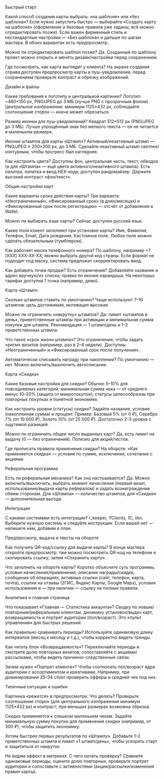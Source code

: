 Быстрый старт

Какой способ создания карты выбрать: «на шаблоне» или «без шаблона»?
Если нужно запустить быстро — выбирайте «Создать карту на шаблоне» (оформление и базовые правила уже заданы, всё можно отредактировать позже). Если важен фирменный стиль и нестандартные настройки — «Без шаблона» и дальше по шагам мастера. В обоих вариантах есть предпросмотр.

Можно ли отредактировать шаблон позже?
Да. Созданный по шаблону проект можно открыть и менять дизайн/настройки перед сохранением.

Где посмотреть, как карта выглядит у клиента?
На экране создания справа доступен предпросмотр карты и пуш-уведомления; перед сохранением проверьте контраст и обрезку изображений.

Дизайн и файлы

Какие требования к логотипу и центральной картинке?
Логотип: ~480×150 px, PNG/JPEG до 3 МБ (лучше PNG с прозрачным фоном). Центральное изображение: минимум 1125×432 px, соблюдайте соотношение сторон — иначе может обрезаться.

Размер иконки для пуш-уведомлений?
Квадрат 512×512 px (PNG/JPEG до 3 МБ). Лучше упрощённый знак без мелкого текста — он не читается в маленьком размере.

Иконки штампов для карты «Штамп»?
Активный/неактивный штамп — PNG/JPEG ≥ 200×200 px, до 3 МБ. Сделайте неактивный штамп светлее/контурным, чтобы прогресс был нагляднее.

Как настроить цвета?
Доступны фон, центральная часть, текст, обводка (а для «Штампа» — ещё цвета активного/неактивного штампа). Есть палитра, пипетка и ввод HEX-кода; доступен рандомайзер. Держите высокий контраст «фон/текст».

Общие настройки карт

Какие варианты срока действия карты?
Три варианта: «Неограниченный», «Фиксированный срок» (в днях/месяцах) и «Фиксированный срок после регистрации» — отсчёт от добавления в Wallet.

Можно ли выбирать язык карты?
Сейчас доступен русский язык.

Какие поля клиент заполняет при установке карты?
Имя, Фамилия, Телефон, Email, Дата рождения, Кастомное поле. Любое поле можно сделать обязательным (тумблером).

Как работает маска телефонного номера?
По шаблону, например +7 (XXX) XXX-XX-XX; можно выбрать другой код страны. Если формат не подходит под маску, система предложит скорректировать ввод.

Как добавить точки продаж? Есть ограничения?
Добавляйте название и адрес вручную/из списка; правка по иконке карандаша. На некоторых тарифах доступна 1 точка (например, демо).

Карта «Штамп»

Сколько штампов ставить по умолчанию?
Чаще используют 7–10 штампов: цель достижимая, мотивация высокая.

Можно ли ограничить «накрутку» штампов?
Да: лимит «штампов в день», приветственные штампы при активации и минимальная сумма покупки для штампа. Рекомендация — 1 штамп/день и 1–2 приветственных штампа.

Что такое «срок жизни штампа»?
Это ограничение, чтобы задать «ритм» визитов (например, раз в 2–4 недели). Доступны «Неограниченный» и «Фиксированный срок после получения».

Автоматически списывать награду при накоплении?
По умолчанию — нет. Можно включить/выключить автосписание.

Карта «Скидка»

Какие базовые настройки для скидки?
Обычно 5–10% для повседневных категорий; минимальная сумма чека — от среднего минус 10–20% (защита от микропокупок); статусы целесообразны при повторных покупках и понятной экономике.

Как настроить уровни (статусы) скидки?
Задайте название, условие (накопленная сумма) и процент. Пример: Базовый 5% (от 0 ₽), Серебро 7% (от 10 000 ₽), Золото 10% (от 25 000 ₽). Достаточно 2–3 уровня с ощутимой разницей.

Можно ли ограничить общее число выданных карт?
Да, есть лимит на выдачу (0 — без ограничений). Полезно для акций/тестов.

Где прописать правила применения скидки?
На обороте: «Как применяется скидка» — условия по сумме, исключения, сочетание с акциями.

Реферальная программа

Есть ли реферальная механика? Как она настраивается?
Да. Можно включить/выключить, выбрать момент начисления (первый визит, использование/выдача карты рефералом) и задать вознаграждение обеим сторонам. Для «Штампа» — количество штампов, для «Скидки» — дополнительная выгода.

Интеграции

С какими системами есть интеграции?
r_keeper, YClients, 1С, iiko. Выберите нужную систему и следуйте инструкции. Если вашей нет — напишите нам, добавим в план.

Предпросмотр, выдача и тексты на обороте

Как получить QR-код/ссылку для выдачи карты?
В конце мастера откройте предпросмотр: там можно посмотреть QR-код на телефоне и скопировать ссылку; затем «Сохранить карту».

Что заполнять на обороте карты?
Коротко объясните суть программы, условия начисления/применения, описание награды/скидки, сообщения об операциях, активные ссылки (сайт, телефон, карта, почта), ссылки на отзывы (2ГИС, Яндекс Карты, Google Maps), условия использования и — при наличии — ссылку на полные правила.

Аналитика и главная страница

Что показывает «Главная — Статистика аккаунта»?
Сводку по новым/повторным/реферальным клиентам, динамику установок/выдач карт, возвращаемость и портрет аудитории (пол/возраст). Это «пульт управления» для быстрых решений.

Как правильно сравнивать периоды?
Используйте одинаковую длину интервалов (месяц к месяцу и т.д.), чтобы корректно видеть тренды.

Как читать блок «Возвращаемость»?
Переключайте периоды и смотрите долю повторных визитов; сопоставляйте с акциями/рассылками, чтобы видеть причинно-следственные связи.

Зачем нужен «Портрет клиента»?
Чтобы соотносить пол/возраст ядра аудитории с ассортиментом и креативами. Например, при доминировании 25–34 стоит проверить офферы и средний чек под них.

Типичные ситуации и ошибки

Картинка «режется» в предпросмотре. Что делать?
Проверьте соотношение сторон (для центрального изображения минимум 1125×432 px) и контраст; при меньших размерах возможна обрезка.

Скидка применяется к слишком маленьким чекам.
Задайте минимальную сумму покупки для применения скидки (например, от 300 ₽), чтобы защитить экономику.

Хотим быстрее первых результатов по «Штампу».
Добавьте 1–2 приветственных штампа и лимит «1 штамп/день», чтобы ускорить старт и защититься от накруток.

Не видим эффект в метриках. С чего начать проверку?
Сравните одинаковые периоды, оцените долю повторных, проверьте портрет аудитории и сопоставьте с активностями (акции/рассылки/изменения правил карты).
